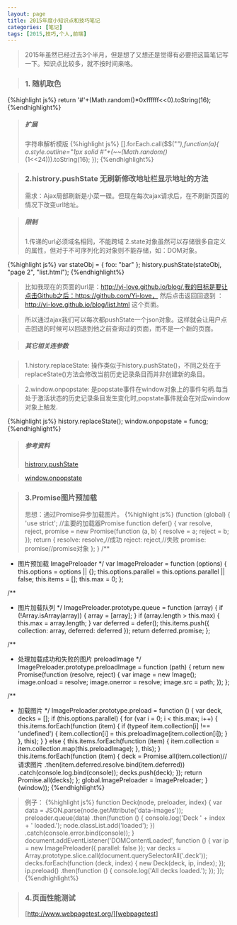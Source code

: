 ```yaml
---
layout: page
title: 2015年度小知识点和技巧笔记
categories: [笔记]
tags: [2015,技巧,个人,前端]
---
```


>2015年虽然已经过去3个半月，但是想了又想还是觉得有必要把这篇笔记写一下。知识点比较多，就不按时间来咯。

>### 1. 随机取色
{%highlight js%}
  return '#'+(Math.random()*0xffffff<<0).toString(16);
{%endhighlight%}

>##### 扩展
>字符串解析模版
{%highlight js%}
  [].forEach.call($$("*"),function(a){
    a.style.outline="1px solid #"+(~~(Math.random()*(1<<24))).toString(16);
  });
{%endhighlight%}

>### 2.histrory.pushState 无刷新修改地址栏显示地址的方法
>需求：Ajax局部刷新是小菜一碟。但现在每次ajax请求后，在不刷新页面的情况下改变url地址。

>##### 限制
>1.传递的url必须域名相同，不能跨域
>2.state对象虽然可以存储很多自定义的属性，但对于不可序列化的对象则不能存储，如：DOM对象。

{%highlight js%}
  var stateObj = { foo: "bar" };
  history.pushState(stateObj, "page 2", "list.html");
{%endhighlight%}
>比如我现在的页面的url是：http://yi-love.github.io/blog/,我的目标是要让点击Github之后：https://github.com/Yi-love，
>然后点击返回回退到 ： http://yi-love.github.io/blog/list.html 这个页面。

>所以通过ajax我们可以每次都pushState一个json对象。这样就会让用户点击回退的时候可以回退到他之前查询过的页面，而不是一个新的页面。

>##### 其它相关连参数

>1.history.replaceState: 操作类似于history.pushState()，不同之处在于replaceState()方法会修改当前历史记录条目而并非创建新的条目。

>2.window.onpopstate: 是popstate事件在window对象上的事件句柄.每当处于激活状态的历史记录条目发生变化时,popstate事件就会在对应window对象上触发. 

{%highlight js%}
  history.replaceState();
  window.onpopstate = funcg;
{%endhighlight%}
>##### 参考资料
>[histrory.pushState][pushState]

>[window.onpopstate][onpopstate]

[pushState]:https://developer.mozilla.org/zh-CN/docs/DOM/Manipulating_the_browser_history
[onpopstate]: https://developer.mozilla.org/zh-CN/docs/Web/API/Window/onpopstate

>### 3.Promise图片预加载
>思想：通过Promise异步加载图片。
{%highlight js%}
  (function (global) {
  'use strict';
  //主要的加载器Promise
  function defer() {
    var resolve, reject, 
      promise = new Promise(function (a, b) {
      resolve = a;
      reject = b;
    });
    return {
      resolve: resolve,//成功
      reject: reject,//失败
      promise: promise//promise对象
    };
  }
  /**
   * 图片预加载 ImagePreloader
   */
  var ImagePreloader = function (options) {
    this.options = options || {};
    this.options.parallel = this.options.parallel || false;
    this.items = [];
    this.max = 0;
  };

  /**
   * 图片加载队列
   */
  ImagePreloader.prototype.queue = function (array) {
    if (!Array.isArray(array)) {
      array = [array];
    }
    if (array.length > this.max) {
      this.max = array.length;
    }
    var deferred = defer();
    this.items.push({
      collection: array,
      deferred: deferred
    });
    return deferred.promise;
  };

  /**
   * 处理加载成功和失败的图片 preloadImage
   */
  ImagePreloader.prototype.preloadImage = function (path) {
    return new Promise(function (resolve, reject) {
      var image = new Image();
      image.onload = resolve;
      image.onerror = resolve;
      image.src = path;
    });
  };

  /**
   * 加载图片
   */
  ImagePreloader.prototype.preload = function () {
    var deck, decks = [];
    if (this.options.parallel) {
      for (var i = 0; i < this.max; i++) {
        this.items.forEach(function (item) {
          if (typeof item.collection[i] !== 'undefined') {
            item.collection[i] = this.preloadImage(item.collection[i]);
          }
        }, this);
      }
    } else {
      this.items.forEach(function (item) {
        item.collection = item.collection.map(this.preloadImage);
      }, this);
    }
    this.items.forEach(function (item) {
      deck = Promise.all(item.collection)//请求图片
        .then(item.deferred.resolve.bind(item.deferred))
        .catch(console.log.bind(console));
      decks.push(deck);
    });
    return Promise.all(decks);
  };
  global.ImagePreloader = ImagePreloader;
}(window));
{%endhighlight%}
>例子：
{%highlight js%}
  function Deck(node, preloader, index) {
    var data = JSON.parse(node.getAttribute('data-images'));
    preloader.queue(data)
      .then(function () {
        console.log('Deck ' + index + ' loaded.');
        node.classList.add('loaded');
      })
      .catch(console.error.bind(console));
  }
  document.addEventListener('DOMContentLoaded', function () {
	var ip = new ImagePreloader({
	  parallel: false
	});
	var decks = Array.prototype.slice.call(document.querySelectorAll('.deck'));
	decks.forEach(function (deck, index) {
	  new Deck(deck, ip, index);
	});
	ip.preload()
	 .then(function () {
	  console.log('All decks loaded.');
	});
  });
{%endhighlight%}

>### 4.页面性能测试
>[http://www.webpagetest.org/][webpagetest]

[webpagetest]: http://www.webpagetest.org/
